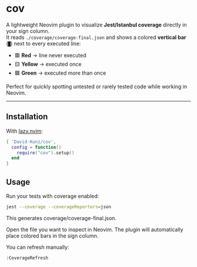 # cov

A lightweight Neovim plugin to visualize **Jest/Istanbul coverage** directly in your sign column.  
It reads `./coverage/coverage-final.json` and shows a colored **vertical bar** (`█`) next to every executed line:

- 🟥 **Red** → line never executed  
- 🟨 **Yellow** → executed once  
- 🟩 **Green** → executed more than once  

Perfect for quickly spotting untested or rarely tested code while working in Neovim.

---

## Installation

With [lazy.nvim](https://github.com/folke/lazy.nvim):

```lua
{ 'David-Kunz/cov',
  config = function()
    require("cov").setup()
  end
}
```



## Usage

Run your tests with coverage enabled:

```bash
jest --coverage --coverageReporters=json
```


This generates coverage/coverage-final.json.

Open the file you want to inspect in Neovim.
The plugin will automatically place colored bars in the sign column.

You can refresh manually:

```
:CoverageRefresh
```

